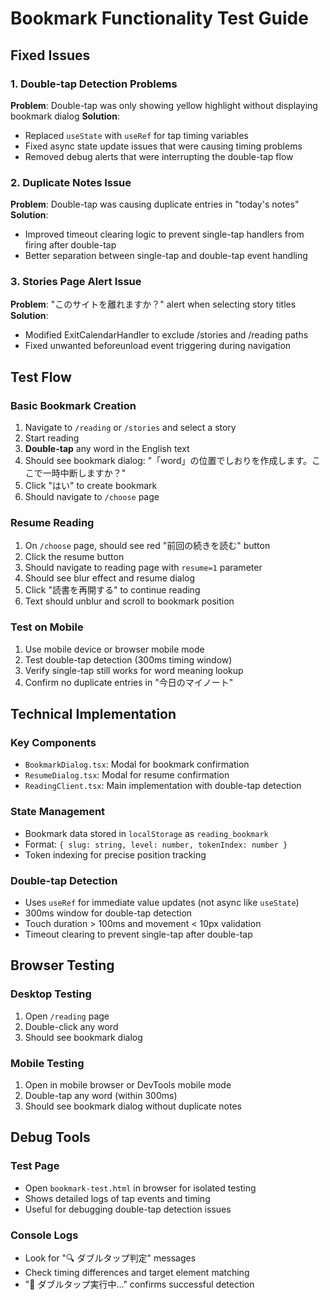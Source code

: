 # Bookmark Functionality Test Guide

## Fixed Issues

### 1. Double-tap Detection Problems
**Problem**: Double-tap was only showing yellow highlight without displaying bookmark dialog
**Solution**: 
- Replaced `useState` with `useRef` for tap timing variables
- Fixed async state update issues that were causing timing problems
- Removed debug alerts that were interrupting the double-tap flow

### 2. Duplicate Notes Issue
**Problem**: Double-tap was causing duplicate entries in "today's notes"
**Solution**:
- Improved timeout clearing logic to prevent single-tap handlers from firing after double-tap
- Better separation between single-tap and double-tap event handling

### 3. Stories Page Alert Issue
**Problem**: "このサイトを離れますか？" alert when selecting story titles
**Solution**:
- Modified ExitCalendarHandler to exclude /stories and /reading paths
- Fixed unwanted beforeunload event triggering during navigation

## Test Flow

### Basic Bookmark Creation
1. Navigate to `/reading` or `/stories` and select a story
2. Start reading
3. **Double-tap** any word in the English text
4. Should see bookmark dialog: "「word」の位置でしおりを作成します。ここで一時中断しますか？"
5. Click "はい" to create bookmark
6. Should navigate to `/choose` page

### Resume Reading
1. On `/choose` page, should see red "前回の続きを読む" button
2. Click the resume button
3. Should navigate to reading page with `resume=1` parameter
4. Should see blur effect and resume dialog
5. Click "読書を再開する" to continue reading
6. Text should unblur and scroll to bookmark position

### Test on Mobile
1. Use mobile device or browser mobile mode
2. Test double-tap detection (300ms timing window)
3. Verify single-tap still works for word meaning lookup
4. Confirm no duplicate entries in "今日のマイノート"

## Technical Implementation

### Key Components
- `BookmarkDialog.tsx`: Modal for bookmark confirmation
- `ResumeDialog.tsx`: Modal for resume confirmation
- `ReadingClient.tsx`: Main implementation with double-tap detection

### State Management
- Bookmark data stored in `localStorage` as `reading_bookmark`
- Format: `{ slug: string, level: number, tokenIndex: number }`
- Token indexing for precise position tracking

### Double-tap Detection
- Uses `useRef` for immediate value updates (not async like `useState`)
- 300ms window for double-tap detection
- Touch duration > 100ms and movement < 10px validation
- Timeout clearing to prevent single-tap after double-tap

## Browser Testing

### Desktop Testing
1. Open `/reading` page
2. Double-click any word
3. Should see bookmark dialog

### Mobile Testing
1. Open in mobile browser or DevTools mobile mode
2. Double-tap any word (within 300ms)
3. Should see bookmark dialog without duplicate notes

## Debug Tools

### Test Page
- Open `bookmark-test.html` in browser for isolated testing
- Shows detailed logs of tap events and timing
- Useful for debugging double-tap detection issues

### Console Logs
- Look for "🔍 ダブルタップ判定" messages
- Check timing differences and target element matching
- "🎯 ダブルタップ実行中..." confirms successful detection